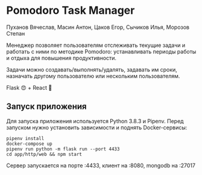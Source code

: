# Pomodoro Task Manager

Пуханов Вячеслав, Масин Антон, Цаков Егор, Сычиков Илья, Морозов Степан

Менеджер позволяет пользователям отслеживать текущие задачи и работать с ними по методике Pomodoro: устанавливать периоды работы и отдыха для повышения продуктивности.

Задачи можно создавать/выполнять/удалять, задавать им сроки, назначать другому пользователю или нескольким пользователям.

Flask 😍 + React 🥰

## Запуск приложения

Для запуска приложения используется Python 3.8.3 и Pipenv. Перед запуском нужно установить зависимости и поднять Docker-сервисы:

    pipenv install
    docker-compose up
    pipenv run python -m flask run --port 4433
    cd app/http/web && npm start
    
Сервер запускается на порте :4433, клиент на :8080, mongodb на :27017